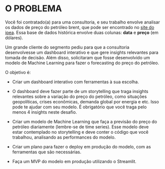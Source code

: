 # O PROBLEMA

Você foi contratado(a) para uma consultoria, e seu trabalho envolve analisar os dados de preço do petróleo brent, que pode ser encontrado no [site do ipea](http://www.ipeadata.gov.br/ExibeSerie.aspx?module=m&serid=1650971490&oper=view). Essa base de dados histórica envolve duas colunas: **data** e **preço** (em dólares).

Um grande cliente do segmento pediu para que a consultoria desenvolvesse um dashboard interativo e que gere insights relevantes para tomada de decisão. Além disso, solicitaram que fosse desenvolvido um modelo de Machine Learning para fazer o forecasting do preço do petróleo.

O objetivo é:

- Criar um dashboard interativo com ferramentas à sua escolha.

- O dashboard deve fazer parte de um storytelling que traga insights relevantes sobre a variação do preço do petróleo, como situações geopolíticas, crises econômicas, demanda global por energia e etc. Isso pode te ajudar com seu modelo. É obrigatório que você traga pelo menos 4 insights neste desafio.

- Criar um modelo de Machine Learning que faça a previsão do preço do petróleo diariamente (lembre-se de time series). Esse modelo deve estar contemplado no storytelling e deve conter o código que você trabalhou, analisando as performances do modelo.

- Criar um plano para fazer o deploy em produção do modelo, com as ferramentas que são necessárias.

- Faça um MVP do modelo em produção utilizando o Streamlit.